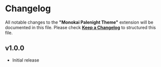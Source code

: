 # Changelog

All notable changes to the **"Monokai Palenight Theme"** extension will be documented in this file. Please check [**Keep a Changelog**](https://keepachangelog.com/) to structured this file.

## v1.0.0

-  Initial release
